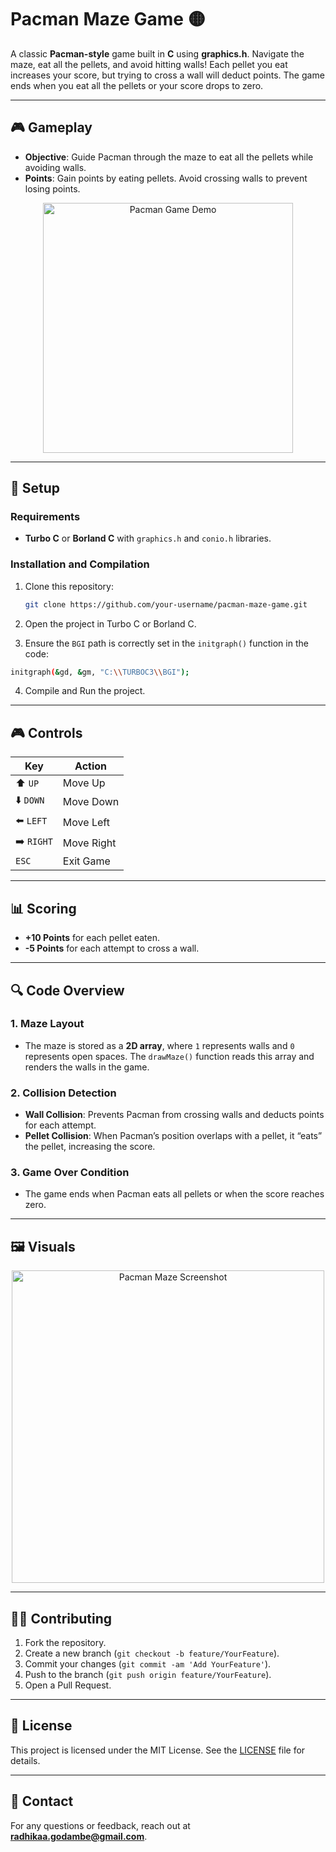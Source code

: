 # Pacman Maze Game 🟡

A classic **Pacman-style** game built in **C** using **graphics.h**. Navigate the maze, eat all the pellets, and avoid hitting walls! Each pellet you eat increases your score, but trying to cross a wall will deduct points. The game ends when you eat all the pellets or your score drops to zero.

---

## 🎮 Gameplay

- **Objective**: Guide Pacman through the maze to eat all the pellets while avoiding walls.
- **Points**: Gain points by eating pellets. Avoid crossing walls to prevent losing points.

<p align="center">
  <img src="img/pc1" alt="Pacman Game Demo" width="400"/>
</p>

---

## 🔧 Setup

### Requirements

- **Turbo C** or **Borland C** with `graphics.h` and `conio.h` libraries.

### Installation and Compilation

1. Clone this repository:

   ```bash
   git clone https://github.com/your-username/pacman-maze-game.git
   
2. Open the project in Turbo C or Borland C.

3. Ensure the ```BGI``` path is correctly set in the ```initgraph()``` function in the code:
```bash 
initgraph(&gd, &gm, "C:\\TURBOC3\\BGI");
```

4. Compile and Run the project.
   
---

## 🎮 Controls

| Key        | Action           |
|------------|-------------------|
| ⬆️ `UP`    | Move Up          |
| ⬇️ `DOWN`  | Move Down        |
| ⬅️ `LEFT`  | Move Left        |
| ➡️ `RIGHT` | Move Right       |
| `ESC`      | Exit Game        |

---

## 📊 Scoring

- **+10 Points** for each pellet eaten.
- **-5 Points** for each attempt to cross a wall.

---

## 🔍 Code Overview

### 1. **Maze Layout**

   - The maze is stored as a **2D array**, where `1` represents walls and `0` represents open spaces. The `drawMaze()` function reads this array and renders the walls in the game.

### 2. **Collision Detection**

   - **Wall Collision**: Prevents Pacman from crossing walls and deducts points for each attempt.
   - **Pellet Collision**: When Pacman’s position overlaps with a pellet, it “eats” the pellet, increasing the score.

### 3. **Game Over Condition**

   - The game ends when Pacman eats all pellets or when the score reaches zero.

---

## 🖼️ Visuals

<p align="center">
  <img src="https://user-images.githubusercontent.com/example/pacman-maze.png" alt="Pacman Maze Screenshot" width="500"/>
</p>

---

## 👩‍💻 Contributing

1. Fork the repository.
2. Create a new branch (`git checkout -b feature/YourFeature`).
3. Commit your changes (`git commit -am 'Add YourFeature'`).
4. Push to the branch (`git push origin feature/YourFeature`).
5. Open a Pull Request.

---

## 📜 License

This project is licensed under the MIT License. See the [LICENSE](LICENSE) file for details.

---

## 📧 Contact

For any questions or feedback, reach out at **radhikaa.godambe@gmail.com**.


